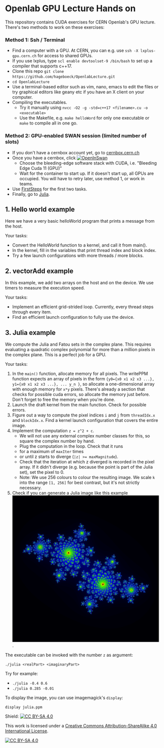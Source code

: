 # Openlab GPU Lecture Hands on

This repository contains CUDA exercises for CERN Openlab's GPU lecture. There's two methods to work on these exercises:

### Method 1: Ssh / Terminal
- Find a computer with a GPU. At CERN, you can e.g. use `ssh -X lxplus-gpu.cern.ch` for access to shared GPUs.
- If you use lxplus, type `scl enable devtoolset-9 /bin/bash` to set up a compiler that supports c++17.
- Clone this repo `git clone https://github.com/hageboeck/OpenlabLecture.git`
- `cd OpenlabLecture`
- Use a terminal-based editor such as vim, nano, emacs to edit the files or try graphical editors like geany etc if you have an X client on your computer.
- Compiling the executables.
    - Try it manually using `nvcc -O2 -g -std=c++17 <filename>.cu -o <executable>`
    - Use the Makefile, e.g. `make helloWord` for only one executable or `make` to compile all in one go.


### Method 2: GPU-enabled SWAN session (limited number of slots)
- If you don't have a cernbox account yet, go to [cernbox.cern.ch](https://cernbox.cern.ch)
- Once you have a cernbox, click
  [![OpenInSwan](https://swanserver.web.cern.ch/swanserver/images/badge_swan_white_150.png)](https://swan-k8s.cern.ch/user-redirect/download?projurl=https%3A%2F%2Fgithub.com%2Fhageboeck%2FOpenlabLecture.git)
    - Choose the bleeding-edge software stack with CUDA, i.e. "Bleeding Edge Cuda 11 (GPU)"
    - Wait for the container to start up. If it doesn't start up, all GPUs are occupied. You will have to retry later, use method 1, or work in teams.
- Use [FirstSteps](FirstSteps.ipynb) for the first two tasks.
- Finally, go to [Julia](Julia.ipynb).


## 1. Hello world example
Here we have a very basic helloWorld program that prints a message from the host.

Your tasks:
- Convert the HelloWorld function to a kernel, and call it from main().
- In the kernel, fill in the variables that print thread index and block index.
- Try a few launch configurations with more threads / more blocks.

## 2. vectorAdd example
In this example, we add two arrays on the host and on the device. We use timers to measure the execution speed.

Your tasks:
- Implement an efficient grid-strided loop. Currently, every thread steps through every item.
- Find an efficient launch configuration to fully use the device.


## 3. Julia example
We compute the Julia and Fatou sets in the complex plane. This requires evaluating a quadratic complex polynomial for more than a million pixels in the complex plane. This is a perfect job for a GPU.

Your tasks:
1. In the `main()` function, allocate memory for all pixels. The writePPM function expects an array of pixels in the form `{y0={x0 x1 x2 x3 ...}, y1={x0 x1 x2 x3 ...}, ... y_n }`, so allocate a one-dimensional array with enough memory for `x*y` pixels. There's already a section that checks for possible cuda errors, so allocate the memory just before. Don't forget to free the memory when you're done.
1. Launch the draft kernel from the main function. Check for possible errors.
1. Figure out a way to compute the pixel indices `i` and `j` from `threadIdx.x` and `blockIdx.x`. Find a kernel launch configuration that covers the entire image.
1. Implement the computation `z = z^2 + c`.
    - We will not use any external complex number classes for this, so square the complex number by hand.
    - Plug the computation in the loop. Check that it runs
    - for a maximum of `maxIter` times
    - or until z starts to diverge (`|z| >= maxMagnitude`).
    - Check that the iteration at which z diverged is recorded in the pixel array. If it didn't diverge (e.g. because the point is part of the Julia set), set the pixel to 0.
    - Note: We use 256 colours to colour the resulting image. We scale `k` into the range `[1, 256]` for best contrast, but it's not strictly necessary.
1. Check if you can generate a Julia image like this example ![JuliaExample](juliaExample.png).

The executable can be invoked with the number `z` as argument:
```
./julia <realPart> <imaginaryPart>
```

Try for example:
- `./julia -0.4 0.6`
- `./julia 0.285 -0.01`

To display the image, you can use imagemagick's `display`:
```
display julia.ppm
```


Shield: [![CC BY-SA 4.0][cc-by-sa-shield]][cc-by-sa]

This work is licensed under a
[Creative Commons Attribution-ShareAlike 4.0 International License][cc-by-sa].

[![CC BY-SA 4.0][cc-by-sa-image]][cc-by-sa]

[cc-by-sa]: http://creativecommons.org/licenses/by-sa/4.0/
[cc-by-sa-image]: https://licensebuttons.net/l/by-sa/4.0/88x31.png
[cc-by-sa-shield]: https://img.shields.io/badge/License-CC%20BY--SA%204.0-lightgrey.svg
